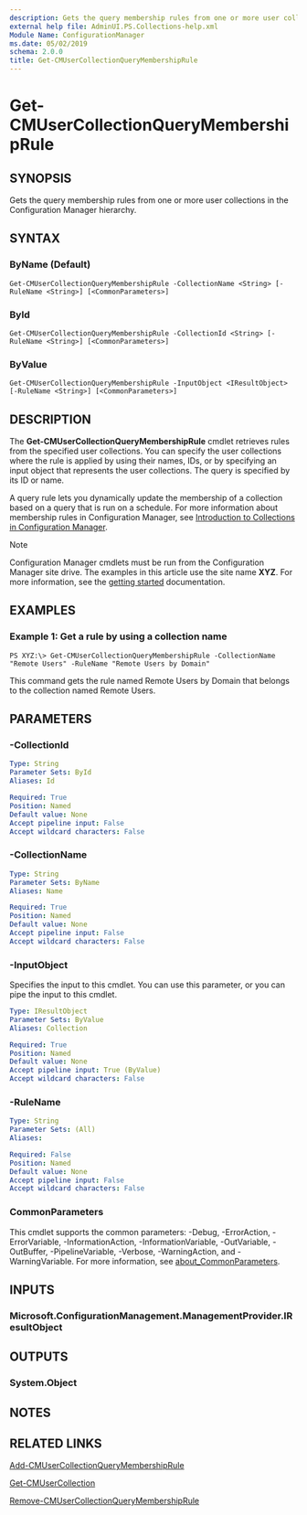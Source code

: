 ```yaml
---
description: Gets the query membership rules from one or more user collections in the Configuration Manager hierarchy.
external help file: AdminUI.PS.Collections-help.xml
Module Name: ConfigurationManager
ms.date: 05/02/2019
schema: 2.0.0
title: Get-CMUserCollectionQueryMembershipRule
---
```


# Get-CMUserCollectionQueryMembershipRule

## SYNOPSIS
Gets the query membership rules from one or more user collections in the Configuration Manager hierarchy.

## SYNTAX

### ByName (Default)
```
Get-CMUserCollectionQueryMembershipRule -CollectionName <String> [-RuleName <String>] [<CommonParameters>]
```

### ById
```
Get-CMUserCollectionQueryMembershipRule -CollectionId <String> [-RuleName <String>] [<CommonParameters>]
```

### ByValue
```
Get-CMUserCollectionQueryMembershipRule -InputObject <IResultObject> [-RuleName <String>] [<CommonParameters>]
```

## DESCRIPTION
The **Get-CMUserCollectionQueryMembershipRule** cmdlet retrieves rules from the specified user collections.
You can specify the user collections where the rule is applied by using their names, IDs, or by specifying an input object that represents the user collections.
The query is specified by its ID or name.

A query rule lets you dynamically update the membership of a collection based on a query that is run on a schedule.
For more information about membership rules in Configuration Manager, see [Introduction to Collections in Configuration Manager](https://docs.microsoft.com/mem/configmgr/core/clients/manage/collections/introduction-to-collections).

> [!NOTE]
> Configuration Manager cmdlets must be run from the Configuration Manager site drive.
> The examples in this article use the site name **XYZ**. For more information, see the
> [getting started](/powershell/sccm/overview) documentation.

## EXAMPLES

### Example 1: Get a rule by using a collection name
```
PS XYZ:\> Get-CMUserCollectionQueryMembershipRule -CollectionName "Remote Users" -RuleName "Remote Users by Domain"
```

This command gets the rule named Remote Users by Domain that belongs to the collection named Remote Users.

## PARAMETERS

### -CollectionId
```yaml
Type: String
Parameter Sets: ById
Aliases: Id

Required: True
Position: Named
Default value: None
Accept pipeline input: False
Accept wildcard characters: False
```

### -CollectionName
```yaml
Type: String
Parameter Sets: ByName
Aliases: Name

Required: True
Position: Named
Default value: None
Accept pipeline input: False
Accept wildcard characters: False
```

### -InputObject
Specifies the input to this cmdlet.
You can use this parameter, or you can pipe the input to this cmdlet.

```yaml
Type: IResultObject
Parameter Sets: ByValue
Aliases: Collection

Required: True
Position: Named
Default value: None
Accept pipeline input: True (ByValue)
Accept wildcard characters: False
```

### -RuleName
```yaml
Type: String
Parameter Sets: (All)
Aliases:

Required: False
Position: Named
Default value: None
Accept pipeline input: False
Accept wildcard characters: False
```

### CommonParameters
This cmdlet supports the common parameters: -Debug, -ErrorAction, -ErrorVariable, -InformationAction, -InformationVariable, -OutVariable, -OutBuffer, -PipelineVariable, -Verbose, -WarningAction, and -WarningVariable. For more information, see [about_CommonParameters](http://go.microsoft.com/fwlink/?LinkID=113216).

## INPUTS

### Microsoft.ConfigurationManagement.ManagementProvider.IResultObject

## OUTPUTS

### System.Object
## NOTES

## RELATED LINKS

[Add-CMUserCollectionQueryMembershipRule](Add-CMUserCollectionQueryMembershipRule.md)

[Get-CMUserCollection](Get-CMUserCollection.md)

[Remove-CMUserCollectionQueryMembershipRule](Remove-CMUserCollectionQueryMembershipRule.md)


